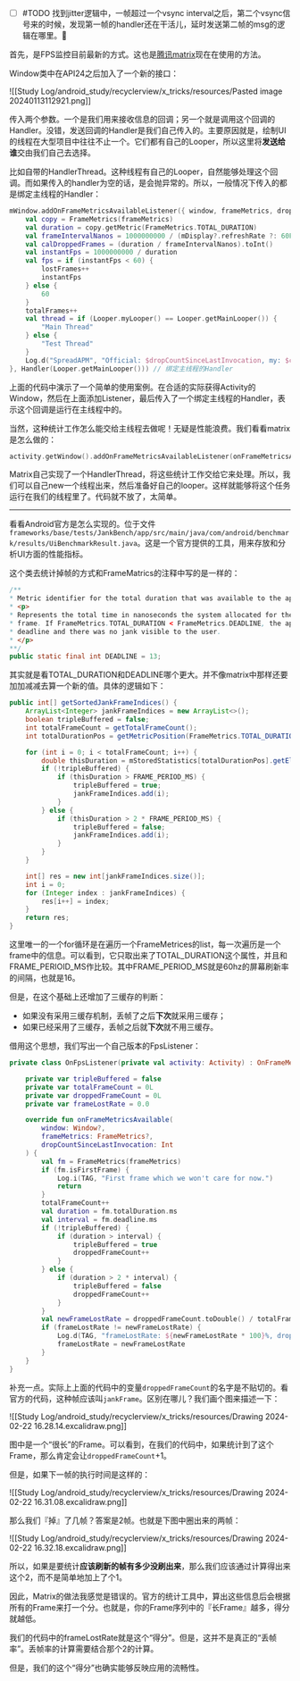 - [ ] #TODO 找到jitter逻辑中，一帧超过一个vsync interval之后，第二个vsync信号来的时候，发现第一帧的handler还在干活儿，延时发送第二帧的msg的逻辑在哪里。🔺 

首先，是FPS监控目前最新的方式。这也是[腾讯matrix](https://github.com/Tencent/matrix)现在在使用的方法。

Window类中在API24之后加入了一个新的接口：

![[Study Log/android_study/recyclerview/x_tricks/resources/Pasted image 20240113112921.png]]

传入两个参数。一个是我们用来接收信息的回调；另一个就是调用这个回调的Handler。没错，发送回调的Handler是我们自己传入的。主要原因就是，绘制UI的线程在大型项目中往往不止一个。它们都有自己的Looper，所以这里将**发送给谁**交由我们自己去选择。

比如自带的HandlerThread。这种线程有自己的Looper，自然能够处理这个回调。而如果传入的handler为空的话，是会抛异常的。所以，一般情况下传入的都是绑定主线程的Handler：

```kotlin
mWindow.addOnFrameMetricsAvailableListener({ window, frameMetrics, dropCountSinceLastInvocation ->
	val copy = FrameMetrics(frameMetrics)
	val duration = copy.getMetric(FrameMetrics.TOTAL_DURATION)
	val frameIntervalNanos = 1000000000 / (mDisplay?.refreshRate ?: 60F)
	val calDroppedFrames = (duration / frameIntervalNanos).toInt()
	val instantFps = 1000000000 / duration
	val fps = if (instantFps < 60) {
		lostFrames++
		instantFps
	} else {
		60
	}
	totalFrames++
	val thread = if (Looper.myLooper() == Looper.getMainLooper()) {
		"Main Thread"
	} else {
		"Test Thread"
	}
	Log.d("SpreadAPM", "Official: $dropCountSinceLastInvocation, my: $calDroppedFrames, fps: $fps, lost: ${lostFrames.toDouble() * 100 / totalFrames}%, thread: $thread")
}, Handler(Looper.getMainLooper())) // 绑定主线程的Handler
```

上面的代码中演示了一个简单的使用案例。在合适的实际获得Activity的Window，然后在上面添加Listener，最后传入了一个绑定主线程的Handler，表示这个回调是运行在主线程中的。

当然，这种统计工作怎么能交给主线程去做呢！无疑是性能浪费。我们看看matrix是怎么做的：

```kotlin
activity.getWindow().addOnFrameMetricsAvailableListener(onFrameMetricsAvailableListener, MatrixHandlerThread.getDefaultHandler());
```

Matrix自己实现了一个HandlerThread，将这些统计工作交给它来处理。所以，我们可以自己new一个线程出来，然后准备好自己的looper。这样就能够将这个任务运行在我们的线程里了。代码就不放了，太简单。

---

看看Android官方是怎么实现的。位于文件`frameworks/base/tests/JankBench/app/src/main/java/com/android/benchmark/results/UiBenchmarkResult.java`。这是一个官方提供的工具，用来存放和分析UI方面的性能指标。

这个类去统计掉帧的方式和FrameMatrics的注释中写的是一样的：

```java
/**  
* Metric identifier for the total duration that was available to the app to produce a frame.  
* <p>  
* Represents the total time in nanoseconds the system allocated for the app to produce its  
* frame. If FrameMetrics.TOTAL_DURATION < FrameMetrics.DEADLINE, the app hit its intended  
* deadline and there was no jank visible to the user.  
* </p>  
**/  
public static final int DEADLINE = 13;
```

其实就是看TOTAL_DURATION和DEADLINE哪个更大。并不像matrix中那样还要加加减减去算一个新的值。具体的逻辑如下：

```java
public int[] getSortedJankFrameIndices() {
	ArrayList<Integer> jankFrameIndices = new ArrayList<>();
	boolean tripleBuffered = false;
	int totalFrameCount = getTotalFrameCount();
	int totalDurationPos = getMetricPosition(FrameMetrics.TOTAL_DURATION);

	for (int i = 0; i < totalFrameCount; i++) {
		double thisDuration = mStoredStatistics[totalDurationPos].getElement(i);
		if (!tripleBuffered) {
			if (thisDuration > FRAME_PERIOD_MS) {
				tripleBuffered = true;
				jankFrameIndices.add(i);
			}
		} else {
			if (thisDuration > 2 * FRAME_PERIOD_MS) {
				tripleBuffered = false;
				jankFrameIndices.add(i);
			}
		}
	}

	int[] res = new int[jankFrameIndices.size()];
	int i = 0;
	for (Integer index : jankFrameIndices) {
		res[i++] = index;
	}
	return res;
}
```

这里唯一的一个for循环是在遍历一个FrameMetrices的list，每一次遍历是一个frame中的信息。可以看到，它只取出来了TOTAL_DURATION这个属性，并且和FRAME_PERIOID_MS作比较。其中FRAME_PERIOD_MS就是60hz的屏幕刷新率的间隔，也就是16。

但是，在这个基础上还增加了三缓存的判断：

* 如果没有采用三缓存机制，丢帧了之后**下次**就采用三缓存；
* 如果已经采用了三缓存，丢帧之后就**下次**就不用三缓存。

借用这个思想，我们写出一个自己版本的FpsListener：

```kotlin
private class OnFpsListener(private val activity: Activity) : OnFrameMetricsAvailableListener {

	private var tripleBuffered = false
	private var totalFrameCount = 0L
	private var droppedFrameCount = 0L
	private var frameLostRate = 0.0

	override fun onFrameMetricsAvailable(
		window: Window?,
		frameMetrics: FrameMetrics?,
		dropCountSinceLastInvocation: Int
	) {
		val fm = FrameMetrics(frameMetrics)
		if (fm.isFirstFrame) {
			Log.i(TAG, "First frame which we won't care for now.")
			return
		}
		totalFrameCount++
		val duration = fm.totalDuration.ms
		val interval = fm.deadline.ms
		if (!tripleBuffered) {
			if (duration > interval) {
				tripleBuffered = true
				droppedFrameCount++
			}
		} else {
			if (duration > 2 * interval) {
				tripleBuffered = false
				droppedFrameCount++
			}
		}
		val newFrameLostRate = droppedFrameCount.toDouble() / totalFrameCount
		if (frameLostRate != newFrameLostRate) {
			Log.d(TAG, "frameLostRate: ${newFrameLostRate * 100}%, dropped: $droppedFrameCount, total: $totalFrameCount")
			frameLostRate = newFrameLostRate
		}
	}
}
```

补充一点。实际上上面的代码中的变量`droppedFrameCount`的名字是不贴切的。看官方的代码，这种帧应该叫`jankFrame`。区别在哪儿？我们画个图来描述一下：

![[Study Log/android_study/recyclerview/x_tricks/resources/Drawing 2024-02-22 16.28.14.excalidraw.png]]

图中是一个“很长”的Frame。可以看到，在我们的代码中，如果统计到了这个Frame，那么肯定会让`droppedFrameCount`+1。

但是，如果下一帧的执行时间是这样的：

![[Study Log/android_study/recyclerview/x_tricks/resources/Drawing 2024-02-22 16.31.08.excalidraw.png]]

那么我们『掉』了几帧？答案是2帧。也就是下图中圈出来的两帧：

![[Study Log/android_study/recyclerview/x_tricks/resources/Drawing 2024-02-22 16.32.18.excalidraw.png]]

所以，如果是要统计**应该刷新的帧有多少没刷出来**，那么我们应该通过计算得出来这个2，而不是简单地加上了个1。

因此，Matrix的做法我感觉是错误的。官方的统计工具中，算出这些信息后会根据所有的Frame来打一个分。也就是，你的Frame序列中的『长Frame』越多，得分就越低。

我们的代码中的frameLostRate就是这个“得分”。但是，这并不是真正的“丢帧率”。丢帧率的计算需要结合那个2的计算。

但是，我们的这个“得分”也确实能够反映应用的流畅性。